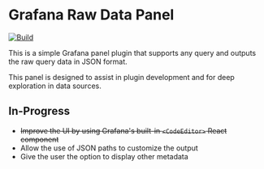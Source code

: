 # Grafana Raw Data Panel

[![Build](https://github.com/nicfv/Grafana-Raw-Data/actions/workflows/build.yml/badge.svg)](https://github.com/nicfv/Grafana-Raw-Data/actions/workflows/build.yml)

This is a simple Grafana panel plugin that supports any query and outputs the raw query data in JSON format.

This panel is designed to assist in plugin development and for deep exploration in data sources.

## In-Progress

- ~~Improve the UI by using Grafana's built-in `<CodeEditor>` React component~~
- Allow the use of JSON paths to customize the output
- Give the user the option to display other metadata
